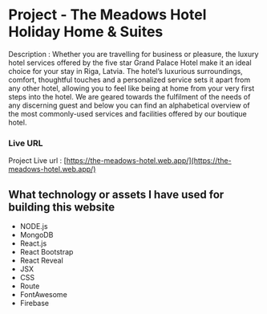 # Project - The Meadows Hotel Holiday Home & Suites

Description : Whether you are travelling for business or pleasure, the luxury hotel services offered by the five star Grand Palace Hotel make it an ideal choice for your stay in Riga, Latvia. The hotel’s luxurious surroundings, comfort, thoughtful touches and a personalized service sets it apart from any other hotel, allowing you to feel like being at home from your very first steps into the hotel. We are geared towards the fulfilment of the needs of any discerning guest and below you can find an alphabetical overview of the most commonly-used services and facilities offered by our boutique hotel.
### Live URL

Project Live url : [https://the-meadows-hotel.web.app/](https://the-meadows-hotel.web.app/)

## What technology or assets I have used for building this website

- NODE.js
- MongoDB
- React.js
- React Bootstrap
- React Reveal
- JSX
- CSS
- Route
- FontAwesome
- Firebase